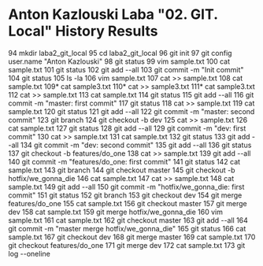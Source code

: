 # Anton Kazlouski Laba "02. GIT. Local" History Results

   94  mkdir laba2_git_local
   95  cd laba2_git_local
   96  git init
   97  git config user.name "Anton Kazlouski"
   98  git status
   99  vim sample.txt
  100  cat sample.txt
  101  git status
  102  git add --all
  103  git commit -m "Init commit"
  104  git status
  105  ls -la
  106  vim sample.txt
  107  cat >> sample.txt
  108  cat sample.txt
  109* cat sample3.txt
  110* cat >> sample3.txt
  111* cat sample3.txt
  112  cat >> sample.txt
  113  cat sample.txt
  114  git status
  115  git add --all
  116  git commit -m "master: first commit"
  117  git status
  118  cat >> sample.txt
  119  cat sample.txt
  120  git status
  121  git add --all
  122  git commit -m "master: second commit"
  123  git branch
  124  git checkout -b dev
  125  cat >> sample.txt
  126  cat sample.txt
  127  git status
  128  git add --all
  129  git commit -m "dev: first commit"
  130  cat >> sample.txt
  131  cat sample.txt
  132  git status
  133  git add --all
  134  git commit -m "dev: second commit"
  135  git add --all
  136  git status
  137  git checkout -b features/do_one
  138  cat >> sample.txt
  139  git add --all
  140  git commit -m "features/do_one: first commit"
  141  git status
  142  cat sample.txt
  143  git branch
  144  git checkout master
  145  git checkout -b hotfix/we_gonna_die
  146  cat sample.txt
  147  cat >> sample.txt
  148  cat sample.txt
  149  git add --all
  150  git commit -m "hotfix/we_gonna_die: first commit"
  151  git status
  152  git branch
  153  git checkout dev
  154  git merge features/do_one
  155  cat sample.txt
  156  git checkout master
  157  git merge dev
  158  cat sample.txt
  159  git merge hotfix/we_gonna_die
  160  vim sample.txt
  161  cat sample.txt
  162  git checkout master
  163  git add --all
  164  git commit -m "master merge hotfix/we_gonna_die"
  165  git status
  166  cat sample.txt
  167  git checkout dev
  168  git merge master
  169  cat sample.txt
  170  git checkout features/do_one
  171  git merge dev
  172  cat sample.txt
  173  git log --oneline

